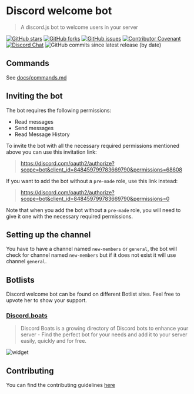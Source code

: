 # Discord welcome bot

> A discord.js bot to welcome users in your server

[![GitHub stars](https://img.shields.io/github/stars/Welcome-Bot/welcome-bot)](https://github.com/Welcome-Bot/welcome-bot/stargazers)
[![GitHub forks](https://img.shields.io/github/forks/Welcome-Bot/welcome-bot)](https://github.com/Welcome-Bot/welcome-bot/network)
[![GitHub issues](https://img.shields.io/github/issues/Welcome-Bot/welcome-bot)](https://github.com/Welcome-Bot/welcome-bot/issues)
[![Contributor Covenant](https://img.shields.io/badge/Contributor%20Covenant-2.0-4baaaa.svg)](https://github.com/Welcome-Bot/welcome-bot/blob/main/.github/CODE_OF_CONDUCT.md)
[![Discord Chat](https://img.shields.io/discord/836854115526770708?color=7289da&label=discord)](https://discord.gg/6HWjd4B46x)
![GitHub commits since latest release (by date)](https://img.shields.io/github/commits-since/Welcome-Bot/welcome-bot/latest)

## Commands

See [docs/commands.md](docs/commands.md)

## Inviting the bot

The bot requires the following permissions:

- Read messages
- Send messages
- Read Message History

To invite the bot with all the necessary required permissions mentioned above you can use this invitation link:
> <https://discord.com/oauth2/authorize?scope=bot&client_id=848459799783669790&permissions=68608>

If you want to add the bot without a `pre-made` role, use this link instead:
> <https://discord.com/oauth2/authorize?scope=bot&client_id=848459799783669790&permissions=0>

Note that when you add the bot without a `pre-made` role, you will need to give it one with the necessary required permissions.

## Setting up the channel

You have to have a channel named `new-members` or `general`, the bot will check for channel named `new-members` but if it does not exist it will use channel `general`.

## Botlists

Discord welcome bot can be found on different Botlist sites.
Feel free to upvote her to show your support.

### [Discord.boats](https://discord.boats/bot/848459799783669790)

> Discord Boats is a growing directory of Discord bots to enhance your server - Find the perfect bot for your needs and add it to your server easily, quickly and for free.

![widget](https://discord.boats/api/widget/848459799783669790)

## Contributing

You can find the contributing guidelines [here](https://github.com/Welcome-Bot/welcome-bot/blob/main/.github/CONTRIBUTING.md)
